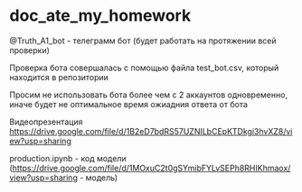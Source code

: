 # doc_ate_my_homework

@Truth_A1_bot - телеграмм бот (будет работать на протяжении всей проверки)

Проверка бота совершалась с помощью файла test_bot.csv, который находится в репозитории

Просим не использовать бота более чем с 2 аккаунтов одновременно, иначе будет не оптимальное время ожиадния ответа от бота

Видеопрезентация https://drive.google.com/file/d/1B2eD7bdRS57UZNILbCEpKTDkgi3hvXZ8/view?usp=sharing

production.ipynb - код модели (https://drive.google.com/file/d/1MOxuC2t0gSYmibFYLvSEPh8RHIKhmaox/view?usp=sharing - модель)